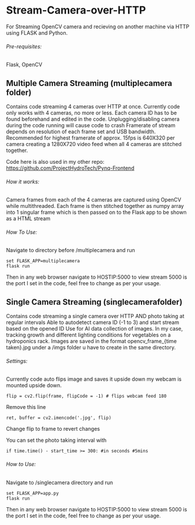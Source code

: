# Stream-Camera-over-HTTP
For Streaming OpenCV camera and recieving on another machine via HTTP using FLASK and Python.

###### Pre-requisites:
Flask, OpenCV

## Multiple Camera Streaming (multiplecamera folder)
Contains code streaming 4 cameras over HTTP at once. 
Currently code only works with 4 cameras, no more or less. 
Each camera ID has to be found beforehand and edited in the code. 
Unplugging/disabling camera during the code running will cause code to crash
Framerate of stream depends on resolution of each frame set and USB bandwidth. Recommended for highest framerate of approx. 15fps is 640X320 per camera creating a 1280X720 video feed when all 4 cameras are stitched together.

Code here is also used in my other repo: https://github.com/ProjectHydroTech/Pynq-Frontend

###### How it works:
Camera frames from each of the 4 cameras are captured using OpenCV while multithreaded. Each frame is then stitched together as numpy array into 1 singular frame which is then passed on to the Flask app to be shown as a HTML stream

###### How To Use:
Navigate to directory before /multiplecamera and run
```
set FLASK_APP=multiplecamera
flask run
```
Then in any web browser navigate to HOSTIP:5000 to view stream
5000 is the port I set in the code, feel free to change as per your usage.

## Single Camera Streaming (singlecamerafolder)
Contains code streaming a single camera over HTTP AND photo taking at regular intervals
Able to autodetect camera ID (-1 to 3) and start stream based on the opened ID
Use for AI data collection of images. In my case, tracking growth and different lighting conditions for vegetables on a hydroponics rack.
Images are saved in the format opencv_frame_{time taken}.jpg under a /imgs folder u have to create in the same directory.

###### Settings:
Currently code auto flips image and saves it upside down my webcam is mounted upside down.
```
flip = cv2.flip(frame, flipCode = -1) # flips webcam feed 180
```
Remove this line 
```
ret, buffer = cv2.imencode('.jpg', flip)
```
Change flip to frame to revert changes

You can set the photo taking interval with 
```
if time.time() - start_time >= 300: #in seconds #5mins
```

###### How to Use:
Navigate to /singlecamera directory and run
```
set FLASK_APP=app.py
flask run
```
Then in any web browser navigate to HOSTIP:5000 to view stream
5000 is the port I set in the code, feel free to change as per your usage.



